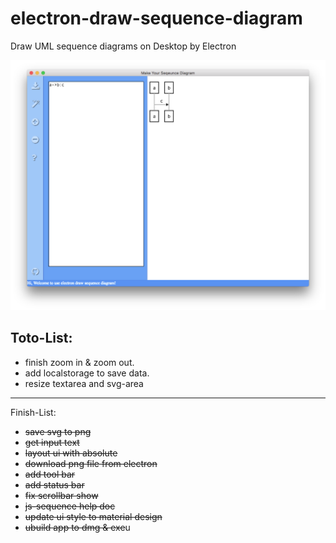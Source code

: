 # electron-draw-sequence-diagram
Draw UML sequence diagrams on Desktop by Electron

![img](./doc/assets/main.png)

## Toto-List:
-   finish zoom in & zoom out.
-   add localstorage to save data.
-   resize textarea and svg-area


-------
Finish-List:
-   ~~save svg to png~~
-   ~~get input text~~
-   ~~layout ui with absolute~~
-   ~~download png file from electron~~
-   ~~add tool bar~~
-   ~~add status bar~~
-   ~~fix scrollbar show~~
-   ~~js-sequence help doc~~
-   ~~update ui style to material design~~
-   ~~ubuild app to dmg & exe~~u